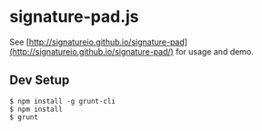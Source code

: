 # signature-pad.js

See [http://signatureio.github.io/signature-pad](http://signatureio.github.io/signature-pad/) for usage and demo.

## Dev Setup

```
$ npm install -g grunt-cli
$ npm install
$ grunt
```

